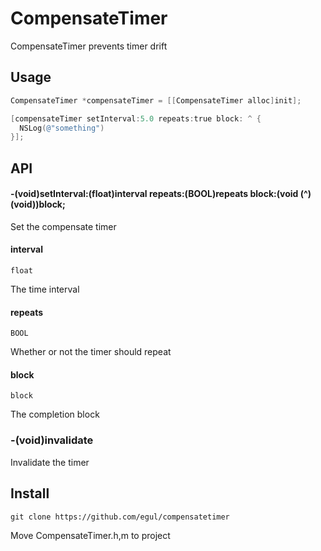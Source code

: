 # CompensateTimer

CompensateTimer prevents timer drift

## Usage
```objective-c
CompensateTimer *compensateTimer = [[CompensateTimer alloc]init];

[compensateTimer setInterval:5.0 repeats:true block: ^ {
  NSLog(@"something")
}];
```

## API

#### -(void)setInterval:(float)interval repeats:(BOOL)repeats block:(void (^)(void))block;

Set the compensate timer

#### interval

`float`

The time interval

#### repeats

`BOOL`

Whether or not the timer should repeat

#### block

`block`

The completion block

### -(void)invalidate

Invalidate the timer

## Install
```
git clone https://github.com/egul/compensatetimer
```
Move CompensateTimer.h,m to project
